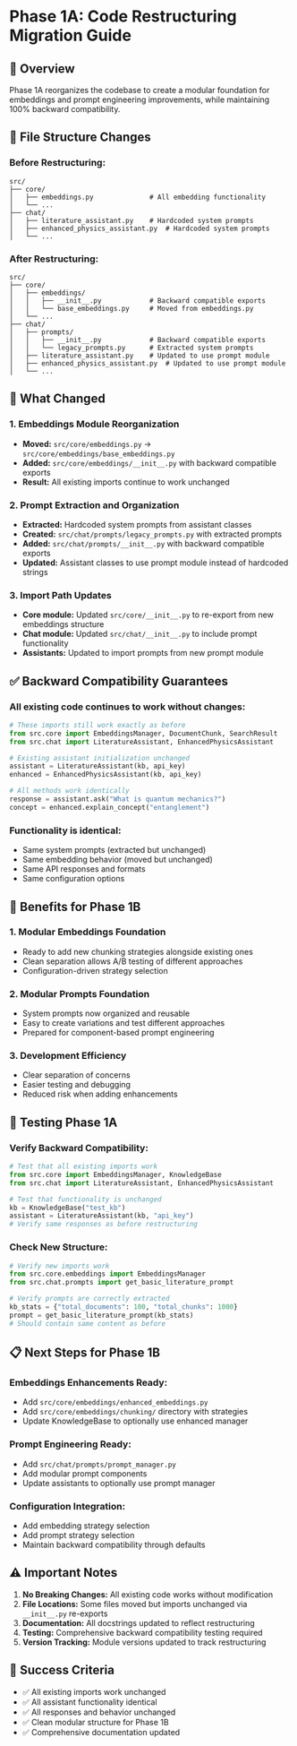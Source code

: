 # Phase 1A: Code Restructuring Migration Guide

## 🎯 **Overview**

Phase 1A reorganizes the codebase to create a modular foundation for embeddings and prompt engineering improvements, while maintaining 100% backward compatibility.

## 📁 **File Structure Changes**

### **Before Restructuring:**
```
src/
├── core/
│   ├── embeddings.py              # All embedding functionality
│   └── ...
├── chat/
│   ├── literature_assistant.py    # Hardcoded system prompts
│   ├── enhanced_physics_assistant.py  # Hardcoded system prompts
│   └── ...
```

### **After Restructuring:**
```
src/
├── core/
│   ├── embeddings/
│   │   ├── __init__.py            # Backward compatible exports
│   │   └── base_embeddings.py     # Moved from embeddings.py
│   └── ...
├── chat/
│   ├── prompts/
│   │   ├── __init__.py            # Backward compatible exports  
│   │   └── legacy_prompts.py      # Extracted system prompts
│   ├── literature_assistant.py    # Updated to use prompt module
│   ├── enhanced_physics_assistant.py  # Updated to use prompt module
│   └── ...
```

## 🔄 **What Changed**

### **1. Embeddings Module Reorganization**
- **Moved:** `src/core/embeddings.py` → `src/core/embeddings/base_embeddings.py`
- **Added:** `src/core/embeddings/__init__.py` with backward compatible exports
- **Result:** All existing imports continue to work unchanged

### **2. Prompt Extraction and Organization**
- **Extracted:** Hardcoded system prompts from assistant classes
- **Created:** `src/chat/prompts/legacy_prompts.py` with extracted prompts
- **Added:** `src/chat/prompts/__init__.py` with backward compatible exports
- **Updated:** Assistant classes to use prompt module instead of hardcoded strings

### **3. Import Path Updates**
- **Core module:** Updated `src/core/__init__.py` to re-export from new embeddings structure
- **Chat module:** Updated `src/chat/__init__.py` to include prompt functionality
- **Assistants:** Updated to import prompts from new prompt module

## ✅ **Backward Compatibility Guarantees**

### **All existing code continues to work without changes:**

```python
# These imports still work exactly as before
from src.core import EmbeddingsManager, DocumentChunk, SearchResult
from src.chat import LiteratureAssistant, EnhancedPhysicsAssistant

# Existing assistant initialization unchanged
assistant = LiteratureAssistant(kb, api_key)
enhanced = EnhancedPhysicsAssistant(kb, api_key)

# All methods work identically
response = assistant.ask("What is quantum mechanics?")
concept = enhanced.explain_concept("entanglement")
```

### **Functionality is identical:**
- Same system prompts (extracted but unchanged)
- Same embedding behavior (moved but unchanged)  
- Same API responses and formats
- Same configuration options

## 🚀 **Benefits for Phase 1B**

### **1. Modular Embeddings Foundation**
- Ready to add new chunking strategies alongside existing ones
- Clean separation allows A/B testing of different approaches
- Configuration-driven strategy selection

### **2. Modular Prompts Foundation**
- System prompts now organized and reusable
- Easy to create variations and test different approaches
- Prepared for component-based prompt engineering

### **3. Development Efficiency**
- Clear separation of concerns
- Easier testing and debugging
- Reduced risk when adding enhancements

## 🧪 **Testing Phase 1A**

### **Verify Backward Compatibility:**
```python
# Test that all existing imports work
from src.core import EmbeddingsManager, KnowledgeBase
from src.chat import LiteratureAssistant, EnhancedPhysicsAssistant

# Test that functionality is unchanged
kb = KnowledgeBase("test_kb")
assistant = LiteratureAssistant(kb, "api_key")
# Verify same responses as before restructuring
```

### **Check New Structure:**
```python
# Verify new imports work
from src.core.embeddings import EmbeddingsManager
from src.chat.prompts import get_basic_literature_prompt

# Verify prompts are correctly extracted
kb_stats = {"total_documents": 100, "total_chunks": 1000}
prompt = get_basic_literature_prompt(kb_stats)
# Should contain same content as before
```

## 📋 **Next Steps for Phase 1B**

### **Embeddings Enhancements Ready:**
- Add `src/core/embeddings/enhanced_embeddings.py`
- Add `src/core/embeddings/chunking/` directory with strategies
- Update KnowledgeBase to optionally use enhanced manager

### **Prompt Engineering Ready:**
- Add `src/chat/prompts/prompt_manager.py`
- Add modular prompt components
- Update assistants to optionally use prompt manager

### **Configuration Integration:**
- Add embedding strategy selection
- Add prompt strategy selection
- Maintain backward compatibility through defaults

## ⚠️ **Important Notes**

1. **No Breaking Changes:** All existing code works without modification
2. **File Locations:** Some files moved but imports unchanged via `__init__.py` re-exports
3. **Documentation:** All docstrings updated to reflect restructuring
4. **Testing:** Comprehensive backward compatibility testing required
5. **Version Tracking:** Module versions updated to track restructuring

## 🎉 **Success Criteria**

- ✅ All existing imports work unchanged
- ✅ All assistant functionality identical
- ✅ All responses and behavior unchanged  
- ✅ Clean modular structure for Phase 1B
- ✅ Comprehensive documentation updated